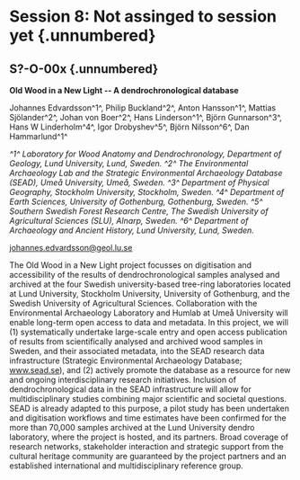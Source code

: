 # Session 8: Not assinged to session yet {.unnumbered}


## S?-O-00x {.unnumbered}

**Old Wood in a New Light -- A dendrochronological database**

Johannes Edvardsson^1^, Philip Buckland^2^, Anton Hansson^1^, Mattias Sjölander^2^, Johan von Boer^2^, Hans Linderson^1^, Björn Gunnarson^3^, Hans W Linderholm^4^, Igor Drobyshev^5^, Björn Nilsson^6^, Dan Hammarlund^1^

*^1^ Laboratory for Wood Anatomy and Dendrochronology, Department of Geology, Lund University, Lund, Sweden. ^2^ The Environmental Archaeology Lab and the Strategic Environmental Archaeology Database (SEAD), Umeå University, Umeå, Sweden. ^3^ Department of Physical Geography, Stockholm University, Stockholm, Sweden. ^4^ Department of Earth Sciences, University of Gothenburg, Gothenburg, Sweden. ^5^ Southern Swedish Forest Research Centre, The Swedish University of Agricultural Sciences (SLU), Alnarp, Sweden. ^6^ Department of Archaeology and Ancient History, Lund University, Lund, Sweden.*

<johannes.edvardsson@geol.lu.se>

The Old Wood in a New Light project focusses on digitisation and accessibility of the results of dendrochronological samples analysed and archived at the four Swedish university-based tree-ring laboratories located at Lund University, Stockholm University, University of Gothenburg, and the Swedish University of Agricultural Sciences. Collaboration with the Environmental Archaeology Laboratory and Humlab at Umeå University will enable long-term open access to data and metadata. In this project, we will (1) systematically undertake large-scale entry and open access publication of results from scientifically analysed and archived wood samples in Sweden, and their associated metadata, into the SEAD research data infrastructure (Strategic Environmental Archaeology Database; www.sead.se), and (2) actively promote the database as a resource for new and ongoing interdisciplinary research initiatives. Inclusion of dendrochronological data in the SEAD infrastructure will allow for multidisciplinary studies combining major scientific and societal questions. SEAD is already adapted to this purpose, a pilot study has been undertaken and digitisation workflows and time estimates have been confirmed for the more than 70,000 samples archived at the Lund University dendro laboratory, where the project is hosted, and its partners. Broad coverage of research networks, stakeholder interaction and strategic support from the cultural heritage community are guaranteed by the project partners and an established international and multidisciplinary reference group.
